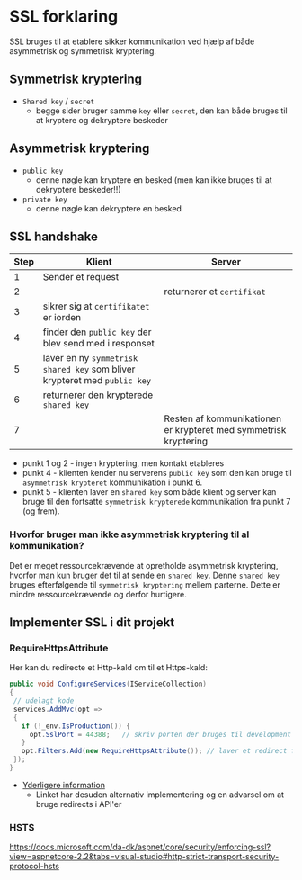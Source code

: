 # SSL forklaring
SSL bruges til at etablere sikker kommunikation ved hjælp af både asymmetrisk og symmetrisk kryptering.

## Symmetrisk kryptering

 - `Shared key` / `secret` 
   - begge sider bruger samme `key` eller `secret`, den kan både bruges til at kryptere og dekryptere beskeder

## Asymmetrisk kryptering
- `public key` 
  - denne nøgle kan kryptere en besked (men kan ikke bruges til at dekryptere beskeder!!)
- `private key` 
  - denne nøgle kan dekryptere en besked

## SSL handshake

| Step | Klient | Server |
|---|---|---|
| 1 | Sender et request | |
| 2 | | returnerer et `certifikat` |
| 3 | sikrer sig at `certifikatet` er iorden |  |
| 4 | finder den `public key` der blev send med i responset |  |
| 5 | laver en ny `symmetrisk shared key` som bliver krypteret med `public key` |  |
| 6 | returnerer den krypterede `shared key` |  |
| 7 |  | Resten af kommunikationen er krypteret med symmetrisk kryptering |

- punkt 1 og 2 - ingen kryptering, men kontakt etableres
- punkt 4 - klienten kender nu serverens `public key` som den kan bruge til `asymmetrisk krypteret` kommunikation i punkt 6.
- punkt 5 - klienten laver en `shared key` som både klient og server kan bruge til den fortsatte `symmetrisk krypterede` kommunikation fra punkt 7 (og frem).

### Hvorfor bruger man ikke asymmetrisk kryptering til al kommunikation?
Det er meget ressourcekrævende at opretholde asymmetrisk kryptering, hvorfor man kun bruger det til at sende en `shared key`. Denne `shared key` bruges efterfølgende til `symmetrisk kryptering` mellem parterne. Dette er mindre ressourcekrævende og derfor hurtigere.

## Implementer SSL i dit projekt
### RequireHttpsAttribute
Her kan du redirecte et Http-kald om til et Https-kald:
```c#
public void ConfigureServices(IServiceCollection)
{
 // udelagt kode
 services.AddMvc(opt =>
 {
   if (!_env.IsProduction()) { 
     opt.SslPort = 44388;   // skriv porten der bruges til development
   }
   opt.Filters.Add(new RequireHttpsAttribute()); // laver et redirect fra http til https
 });
}
```
- [Yderligere information](https://docs.microsoft.com/da-dk/aspnet/core/security/enforcing-ssl?view=aspnetcore-2.2)
  - Linket har desuden alternativ implementering og en advarsel om at bruge redirects i API'er
  
### HSTS
https://docs.microsoft.com/da-dk/aspnet/core/security/enforcing-ssl?view=aspnetcore-2.2&tabs=visual-studio#http-strict-transport-security-protocol-hsts
